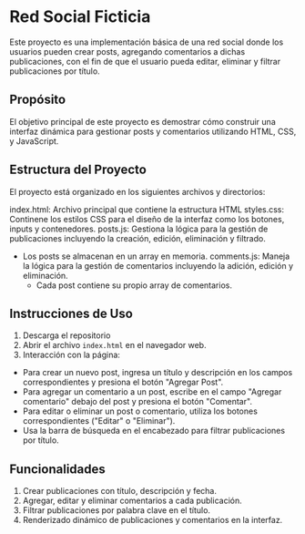 # Red Social Ficticia

Este proyecto es una implementación básica de una red social donde los usuarios pueden crear posts, agregando comentarios a dichas publicaciones, con el fin de que el usuario pueda editar, eliminar y filtrar publicaciones por título.

## Propósito

El objetivo principal de este proyecto es demostrar cómo construir una interfaz dinámica para gestionar posts y comentarios utilizando HTML, CSS, y JavaScript. 

## Estructura del Proyecto

El proyecto está organizado en los siguientes archivos y directorios:

index.html: Archivo principal que contiene la estructura HTML
styles.css: Continene los estilos CSS para el diseño de la interfaz como los botones, inputs y contenedores.
posts.js: Gestiona la lógica para la gestión de publicaciones incluyendo la creación, edición, eliminación y filtrado.
- Los posts se almacenan en un array en memoria.
comments.js: Maneja la lógica para la gestión de comentarios incluyendo la adición, edición y eliminación.
   - Cada post contiene su propio array de comentarios.

## Instrucciones de Uso

1. Descarga el repositorio
2. Abrir el archivo `index.html` en el navegador web.
3. Interacción con la página:
- Para crear un nuevo post, ingresa un título y descripción en los campos correspondientes y presiona el botón "Agregar Post".
- Para agregar un comentario a un post, escribe en el campo "Agregar comentario" debajo del post y presiona el botón "Comentar".
- Para editar o eliminar un post o comentario, utiliza los botones correspondientes ("Editar" o "Eliminar").
- Usa la barra de búsqueda en el encabezado para filtrar publicaciones por título.

## Funcionalidades

1. Crear publicaciones con título, descripción y fecha.
2. Agregar, editar y eliminar comentarios a cada publicación.
3. Filtrar publicaciones por palabra clave en el título.
4. Renderizado dinámico de publicaciones y comentarios en la interfaz.

